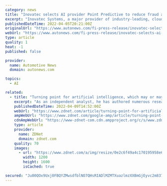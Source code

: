 ```yaml
---
category: news
title: "Inovatec selects AI provider Point Predictive to reduce fraud and create efficiencies for auto lenders"
excerpt: "Inovatec Systems, a major provider of industry-leading, cloud-based software solutions for automotive lending institutions, announced it has joined forces with San Diego’s Point Predictive, a provider of high-performance artificial intelligence (AI) solutions for the lending industry."
publishedDateTime: 2022-04-05T20:21:00Z
originalUrl: "https://www.autonews.com/fi-press-release/inovatec-selects-ai-provider-point-predictive-reduce-fraud-and-create-efficiencies"
webUrl: "https://www.autonews.com/fi-press-release/inovatec-selects-ai-provider-point-predictive-reduce-fraud-and-create-efficiencies"
type: article
quality: 1
heat: -1
published: false

provider:
  name: Automotive News
  domain: autonews.com

topics:
  - AI

related:
  - title: "Turning point for artificial intelligence, which may or may not be dominated by the large cloud providers"
    excerpt: "As an independent analyst, he has authored numerous research reports in partnership with Forbes Insights, IDC, and Unisphere Research, a division of Information Today, Inc. Artificial intelligence and machine learning requires huge amounts of processing ..."
    publishedDateTime: 2022-04-09T14:52:00Z
    webUrl: "https://www.zdnet.com/article/turning-point-for-artificial-intelligence-which-may-or-may-not-be-dominated-by-the-large-cloud-providers/"
    ampWebUrl: "https://www.zdnet.com/google-amp/article/turning-point-for-artificial-intelligence-which-may-or-may-not-be-dominated-by-the-large-cloud-providers/"
    cdnAmpWebUrl: "https://www-zdnet-com.cdn.ampproject.org/c/s/www.zdnet.com/google-amp/article/turning-point-for-artificial-intelligence-which-may-or-may-not-be-dominated-by-the-large-cloud-providers/"
    type: article
    provider:
      name: ZDNet
      domain: zdnet.com
    quality: 70
    images:
      - url: "https://www.zdnet.com/a/img/resize/0e2c6f49a4c170195958e607d0e03dda40fd453f/2022/04/09/6ab1216b-4f41-4a9f-a7d4-9ade80244795/wall-art-viessmann-photo-by-joe-mckendrick.jpg?width=1200&fit=bounds&auto=webp"
        width: 1200
        height: 1600
        isCached: true

secured: "Ju00QOx9Uxj0FBQYZMwsdfblNO7QHsRIADlMZMTXuazlmzXXBmGjEyvc2m8379LNHDH2LDm0PHv16KOdvBIcI9cdke72bYjekR6kt1er/DI8gPNJb2XhXyk4iKvdgNbfugVAg3G13nMfagoy136gUpfJiTrBs6LaQuZMvE0x6MLhSXCZ82zZ8yc0gj617xi36dQIxOtTbUx0YCUs3Y1prw0zOGV8w8aprXCBpC1EL+53VoBgB/nScqMpzozQcarlhL8/jUokgNb8pPOCMjsWBHikpEq32qAMUTH8kgPylxgvV7xhaw5Ezjz1EqDPx+ZwyhUpBZbhVqU9g+VAqnog8nrRdCRbSv13jMzi4y0+RZI=;ijoZOXLov6OGiGsgmNSYOg=="
---
```


